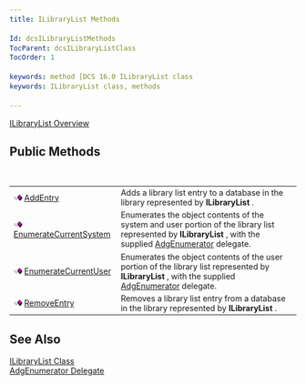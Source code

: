 ```yaml
---
title: ILibraryList Methods

Id: dcsILibraryListMethods
TocParent: dcsILibraryListClass
TocOrder: 1

keywords: method [DCS 16.0 ILibraryList class
keywords: ILibraryList class, methods

---
```


[ILibraryList Overview](ilibrary-list-class.html) 
## Public Methods

<br />


|      |      |
| ---- | ---- |
| <img alt="public property" src="images/public-method.gif" x-maintain-ratio="TRUE" width="15" height="11" border="0" /> [AddEntry](ilibrary-list-class-add-entry-method.html) | Adds a library list entry to a database in the library represented by **ILibraryList** . |
| <img alt="public property" src="images/public-method.gif" x-maintain-ratio="TRUE" width="15" height="11" border="0" /> [EnumerateCurrentSystem](ilibrary-list-class-enumerate-current-system-method.html) | Enumerates the object contents of the system and user portion of the library list represented by **ILibraryList** , with the supplied [ AdgEnumerator](adg-enumerator-delegate.html) delegate. |
| <img alt="public property" src="images/public-method.gif" x-maintain-ratio="TRUE" width="15" height="11" border="0" /> [EnumerateCurrentUser](ilibrary-list-class-enumerate-current-user-method.html) | Enumerates the object contents of the user portion of the library list represented by **ILibraryList** , with the supplied [ AdgEnumerator](adg-enumerator-delegate.html) delegate. |
| <img height="11" alt="public property" src="images/public-method.gif" width="15" border="0" x-maintain-ratio="TRUE" /> [RemoveEntry](ilibrary-list-class-remove-entry-method.html) | Removes a library list entry from a database in the library represented by **ILibraryList** . |



## See Also


[ILibraryList Class](ilibrary-list-class.html)
      <br />
[AdgEnumerator Delegate](adg-enumerator-delegate.html)

